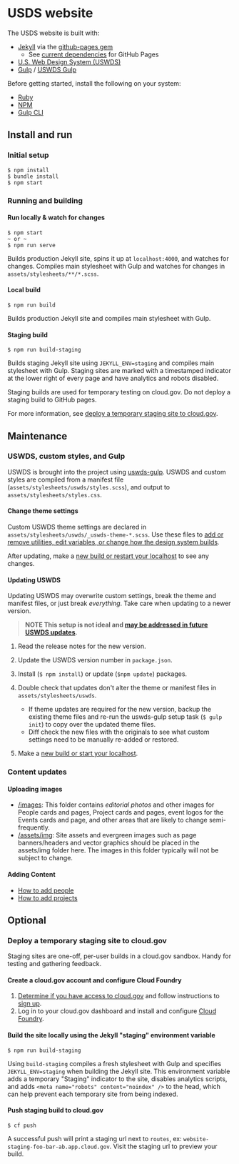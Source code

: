 # USDS website

The USDS website is built with:

- [Jekyll](https://jekyllrb.com/) via the [github-pages gem](https://rubygems.org/gems/github-pages)
  - See [current dependencies](https://pages.github.com/versions/) for GitHub Pages
- [U.S. Web Design System (USWDS)](https://designsystem.digital.gov/)
- [Gulp](https://gulpjs.com/) / [USWDS Gulp](https://github.com/uswds/uswds-gulp)

Before getting started, install the following on your system:

- [Ruby](https://www.ruby-lang.org/en/documentation/installation/)
- [NPM](https://github.com/npm/cli)
- [Gulp CLI](https://gulpjs.com/docs/en/getting-started/quick-start)

## Install and run

### Initial setup
```
$ npm install
$ bundle install
$ npm start
```

### Running and building
#### Run locally & watch for changes
```
$ npm start
~ or ~
$ npm run serve
```
Builds production Jekyll site, spins it up at `localhost:4000`, and watches for changes. Compiles main stylesheet with Gulp and watches for changes in `assets/stylesheets/**/*.scss`.

#### Local build
```
$ npm run build
```
 Builds production Jekyll site and compiles main stylesheet with Gulp.  

#### Staging build
```
$ npm run build-staging
```
Builds staging Jekyll site using `JEKYLL_ENV=staging` and compiles main stylesheet with Gulp. Staging sites are marked with a timestamped indicator at the lower right of every page and have analytics and robots disabled.

Staging builds are used for temporary testing on cloud.gov. Do not deploy a staging build to GitHub pages.

For more information, see [deploy a temporary staging site to cloud.gov](#deploy-a-temporary-staging-site-to-cloudgov).

## Maintenance

### USWDS, custom styles, and Gulp

USWDS is brought into the project using [uswds-gulp](https://github.com/uswds/uswds-gulp). USWDS and custom styles are compiled from a manifest file (`assets/stylesheets/uswds/styles.scss`), and output to `assets/stylesheets/styles.css`.

#### Change theme settings

Custom USWDS theme settings are declared in `assets/stylesheets/uswds/_uswds-theme-*.scss`. Use these files to [add or remove utilities, edit variables, or change how the design system builds](https://designsystem.digital.gov/documentation/settings/).

After updating, make a [new build or restart your localhost](#running-and-building) to see any changes.

#### Updating USWDS

Updating USWDS may overwrite custom settings, break the theme and manifest files, or just break _everything_. Take care when updating to a newer version.

> **NOTE This setup is not ideal and [may be addressed in future USWDS updates](https://github.com/uswds/uswds/issues/4152).**

1. Read the release notes for the new version.
2. Update the USWDS version number in `package.json`.
3. Install (`$ npm install`) or update (`$npm update`) packages.
4. Double check that updates don't alter the theme or manifest files in `assets/stylesheets/uswds`.
    - If theme updates are required for the new version, backup the existing theme files and re-run the uswds-gulp setup task (`$ gulp init`) to copy over the updated theme files.
    - Diff check the new files with the originals to see what custom settings need to be manually re-added or restored.

5. Make a [new build or start your localhost](#running-and-building).

### Content updates

#### Uploading images
- [/images](https://github.com/usds/website/tree/master/images): This folder contains *editorial photos* and other images for People cards and pages, Project cards and pages, event logos for the Events cards and page, and other areas that are likely to change semi-frequently.
- [/assets/img](https://github.com/usds/website/tree/master/assets/img): Site assets and evergreen images such as page banners/headers and vector graphics should be placed in the assets/img folder here. The images in this folder typically will not be subject to change.

#### Adding Content
* [How to add people](https://github.com/usds/website/wiki/Adding-People-(carousel-and-pages))
* [How to add projects](https://github.com/usds/website/wiki/Adding-projects-(carousel-and-pages))

## Optional

### Deploy a temporary staging site to cloud.gov

Staging sites are one-off, per-user builds in a cloud.gov sandbox. Handy for testing and gathering feedback.

#### Create a cloud.gov account and configure Cloud Foundry

1. [Determine if you have access to cloud.gov](https://cloud.gov/docs/getting-started/accounts/) and follow instructions to [sign up](https://cloud.gov/docs/getting-started/setup/).
2. Log in to your cloud.gov dashboard and install and configure [Cloud Foundry](https://cloud.gov/docs/getting-started/setup/).

#### Build the site locally using the Jekyll "staging" environment variable

```
$ npm run build-staging
```
 Using `build-staging` compiles a fresh stylesheet with Gulp and specifies `JEKYLL_ENV=staging` when building the Jekyll site. This environment variable adds a temporary "Staging" indicator to the site, disables analytics scripts, and adds `<meta name="robots" content="noindex" />` to the head, which can help prevent each temporary site from being indexed.

#### Push staging build to cloud.gov

```
$ cf push
```
A successful push will print a staging url next to `routes`, ex: `website-staging-foo-bar-ab.app.cloud.gov`. Visit the staging url to preview your build.
